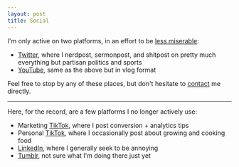 ```yaml
---
layout: post
title: Social
---
```


I'm only active on two platforms, in an effort to be [less miserable](https://garden.briandavidhall.com/don-t-let-social-media-make-you-miserable):

- [Twitter](https://twitter.com/briandavidhall/), where I nerdpost, sermonpost, and shitpost on pretty much everything but partisan politics and sports
- [YouTube](https://www.youtube.com/@briandavidhall), same as the above but in vlog format

Feel free to stop by any of these places, but don't hesitate to [contact](/contact) me directly.

---

Here, for the record, are a few platforms I no longer actively use:

- Marketing [TikTok](https://www.tiktok.com/@bdh.wtf), where I post conversion + analytics tips
- Personal [TikTok](https://www.tiktok.com/@brian.david.hall), where I occasionally post about growing and cooking food
- [LinkedIn](https://www.linkedin.com/in/briandavidhall/), where I generally seek to be annoying
- [Tumblr](https://briandavidhall.tumblr.com/), not sure what I'm doing there just yet
